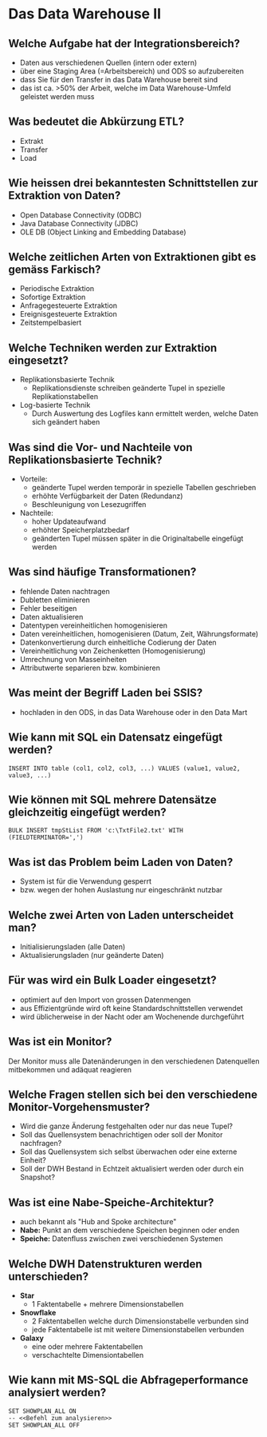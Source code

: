 # Das Data Warehouse II

## Welche Aufgabe hat der Integrationsbereich?
* Daten aus verschiedenen Quellen (intern oder extern) 
* über eine Staging Area (=Arbeitsbereich) und ODS  so aufzubereiten
* dass Sie für den Transfer in das Data Warehouse bereit sind
* das ist ca. >50% der Arbeit, welche im Data Warehouse-Umfeld geleistet werden muss

## Was bedeutet die Abkürzung ETL?
* Extrakt
* Transfer 
* Load

## Wie heissen drei bekanntesten Schnittstellen zur Extraktion von Daten?
* Open Database Connectivity (ODBC)
* Java Database Connectivity (JDBC)
* OLE DB (Object Linking and Embedding Database) 

## Welche zeitlichen Arten von Extraktionen gibt es gemäss Farkisch?
* Periodische Extraktion
* Sofortige Extraktion
* Anfragegesteuerte Extraktion
* Ereignisgesteuerte Extraktion
* Zeitstempelbasiert

## Welche Techniken werden zur Extraktion eingesetzt?
* Replikationsbasierte Technik
    * Replikationsdienste schreiben geänderte Tupel in spezielle Replikationstabellen
* Log-basierte Technik
    * Durch Auswertung des Logfiles kann ermittelt werden, welche Daten sich geändert haben

## Was sind die Vor- und Nachteile von Replikationsbasierte Technik?
* Vorteile:
    * geänderte Tupel werden temporär in spezielle Tabellen geschrieben
    * erhöhte Verfügbarkeit der Daten (Redundanz)
    * Beschleunigung von Lesezugriffen
* Nachteile:
    * hoher Updateaufwand
    * erhöhter Speicherplatzbedarf
    * geänderten Tupel müssen später in die Originaltabelle eingefügt werden

## Was sind häufige Transformationen?
* fehlende Daten nachtragen
* Dubletten eliminieren
* Fehler beseitigen
* Daten aktualisieren
* Datentypen vereinheitlichen homogenisieren
* Daten vereinheitlichen, homogenisieren (Datum, Zeit, Währungsformate)
* Datenkonvertierung durch einheitliche Codierung der Daten
* Vereinheitlichung von Zeichenketten (Homogenisierung)
* Umrechnung von Masseinheiten
* Attributwerte separieren bzw. kombinieren

## Was meint der Begriff Laden bei SSIS?
* hochladen in den ODS, in das Data Warehouse oder in den Data Mart

## Wie kann mit SQL ein Datensatz eingefügt werden?
```
INSERT INTO table (col1, col2, col3, ...) VALUES (value1, value2, value3, ...)
```

## Wie können mit SQL mehrere Datensätze gleichzeitig eingefügt werden?
```
BULK INSERT tmpStList FROM 'c:\TxtFile2.txt' WITH (FIELDTERMINATOR=',') 
```

## Was ist das Problem beim Laden von Daten?
* System ist für die Verwendung gesperrt
* bzw. wegen der hohen Auslastung nur eingeschränkt nutzbar

## Welche zwei Arten von Laden unterscheidet man?
* Initialisierungsladen (alle Daten)
* Aktualisierungsladen (nur geänderte Daten)

## Für was wird ein Bulk Loader eingesetzt?
* optimiert auf den Import von grossen Datenmengen
* aus Effizientgründe wird oft keine Standardschnittstellen verwendet
* wird üblicherweise in der Nacht oder am Wochenende durchgeführt

## Was ist ein Monitor?
Der Monitor muss alle Datenänderungen in den verschiedenen
Datenquellen mitbekommen und adäquat reagieren

## Welche Fragen stellen sich bei den verschiedene Monitor-Vorgehensmuster?
* Wird die ganze Änderung festgehalten oder nur das neue Tupel?
* Soll das Quellensystem benachrichtigen oder soll der Monitor nachfragen?
* Soll das Quellensystem sich selbst überwachen oder eine externe Einheit?
* Soll der DWH Bestand in Echtzeit aktualisiert werden oder durch ein Snapshot?

## Was ist eine Nabe-Speiche-Architektur?
* auch bekannt als "Hub and Spoke architecture"
* __Nabe:__ Punkt an dem verschiedene Speichen beginnen oder enden
* __Speiche:__ Datenfluss zwischen zwei verschiedenen Systemen

## Welche DWH Datenstrukturen werden unterschieden?
* __Star__
    * 1 Faktentabelle + mehrere Dimensionstabellen
* __Snowflake__
    * 2 Faktentabellen welche durch Dimensionstabelle verbunden sind
    * jede Faktentabelle ist mit weitere Dimensionstabellen verbunden
* __Galaxy__
    * eine oder mehrere Faktentabellen
    * verschachtelte Dimensiontabellen

## Wie kann mit MS-SQL die Abfrageperformance analysiert werden?
```
SET SHOWPLAN_ALL ON 
-- <<Befehl zum analysieren>>
SET SHOWPLAN_ALL OFF
```

